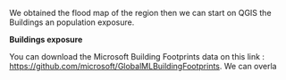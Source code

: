 We obtained the flood map of the  region then we can start on QGIS the Buildings an population exposure.

**Buildings exposure**

You can download the Microsoft Building Footprints data on this link : https://github.com/microsoft/GlobalMLBuildingFootprints. We can overla
